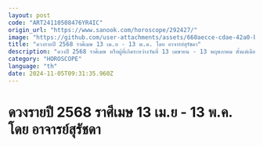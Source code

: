 ```yaml
---
layout: post
code: "ART24110508476YR4IC"
origin_url: "https://www.sanook.com/horoscope/292427/"
image: "https://github.com/user-attachments/assets/660aecce-cdae-42a0-beb5-c028aff21a98"
title: "ดวงรายปี 2568 ราศีเมษ 13 เม.ย - 13 พ.ค. โดย อาจารย์สุรัชดา"
description: "ดวงปี 2568 ราศีเมษ หรือผู้ที่เกิดระหว่างวันที่ 13 เมษายน - 13 พฤษภาคม ตั้งแต่เดือนมกราคมไปจนถึงสิ้นปีดวงแต่ละด้านจะเป็นอย่างไร เช็กดวงกันได้เลย"
category: "HOROSCOPE"
language: "th"
date: 2024-11-05T09:31:35.960Z
---
```


# ดวงรายปี 2568 ราศีเมษ 13 เม.ย - 13 พ.ค. โดย อาจารย์สุรัชดา